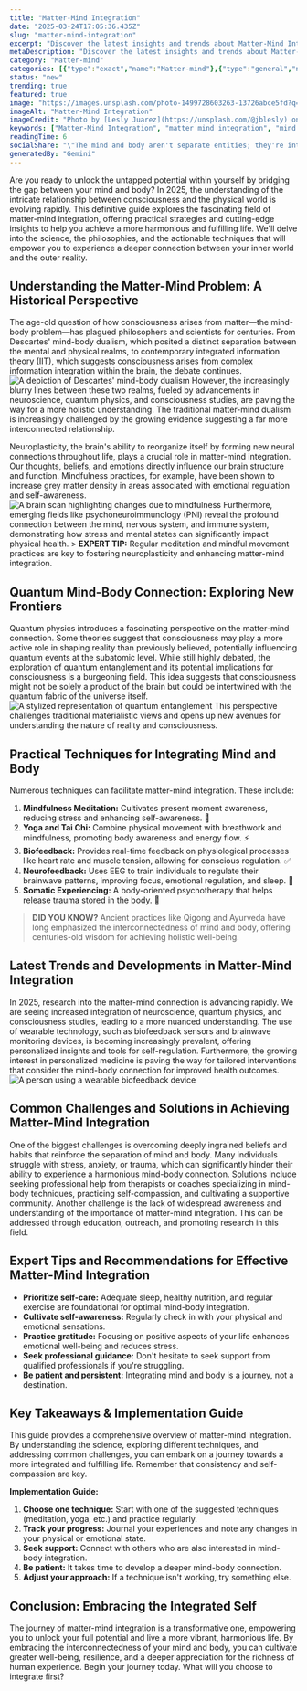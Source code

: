 ```yaml
---
title: "Matter-Mind Integration"
date: "2025-03-24T17:05:36.435Z"
slug: "matter-mind-integration"
excerpt: "Discover the latest insights and trends about Matter-Mind Integration. This comprehensive guide covers everything you need to know about Matter-Mind Integration in 2025."
metaDescription: "Discover the latest insights and trends about Matter-Mind Integration. This comprehensive guide covers everything you need to know about Matter-Mind Integr..."
category: "Matter-mind"
categories: [{"type":"exact","name":"Matter-mind"},{"type":"general","name":"Neuroscience"},{"type":"medium","name":"Cognitive Science"},{"type":"specific","name":"Brain-Computer Interfaces"},{"type":"niche","name":"Neural Decoding"}]
status: "new"
trending: true
featured: true
image: "https://images.unsplash.com/photo-1499728603263-13726abce5fd?q=85&w=1200&fit=max&fm=webp&auto=compress"
imageAlt: "Matter-Mind Integration"
imageCredit: "Photo by [Lesly Juarez](https://unsplash.com/@jblesly) on Unsplash"
keywords: ["Matter-Mind Integration", "matter mind integration", "mind body connection", "consciousness and matter", "integrate mind and body", "matter mind problem", "mind body problem solutions", "quantum mind body connection", "matter mind dualism", "best matter mind integration techniques"]
readingTime: 6
socialShare: "\"The mind and body aren't separate entities; they're intricately interwoven.  Unlocking this connection unlocks a deeper understanding of yourself and the world around you.\""
generatedBy: "Gemini"
---
```


Are you ready to unlock the untapped potential within yourself by bridging the gap between your mind and body?  In 2025, the understanding of the intricate relationship between consciousness and the physical world is evolving rapidly.  This definitive guide explores the fascinating field of matter-mind integration, offering practical strategies and cutting-edge insights to help you achieve a more harmonious and fulfilling life.  We'll delve into the science, the philosophies, and the actionable techniques that will empower you to experience a deeper connection between your inner world and the outer reality.

## Understanding the Matter-Mind Problem: A Historical Perspective

The age-old question of how consciousness arises from matter—the mind-body problem—has plagued philosophers and scientists for centuries.  From Descartes' mind-body dualism, which posited a distinct separation between the mental and physical realms, to contemporary integrated information theory (IIT), which suggests consciousness arises from complex information integration within the brain, the debate continues.  ![A depiction of Descartes' mind-body dualism](https://images.unsplash.com/photo-1667681362383-d9239c8fa2b7?q=85&w=1200&fit=max&fm=webp&auto=compress)  However, the increasingly blurry lines between these two realms, fueled by advancements in neuroscience, quantum physics, and consciousness studies, are paving the way for a more holistic understanding.  The traditional matter-mind dualism is increasingly challenged by the growing evidence suggesting a far more interconnected relationship.



Neuroplasticity, the brain's ability to reorganize itself by forming new neural connections throughout life, plays a crucial role in matter-mind integration.  Our thoughts, beliefs, and emotions directly influence our brain structure and function.  Mindfulness practices, for example, have been shown to increase grey matter density in areas associated with emotional regulation and self-awareness. ![A brain scan highlighting changes due to mindfulness](https://images.unsplash.com/photo-1667679692108-6f0a1b950299?q=85&w=1200&fit=max&fm=webp&auto=compress)  Furthermore, emerging fields like psychoneuroimmunology (PNI) reveal the profound connection between the mind, nervous system, and immune system, demonstrating how stress and mental states can significantly impact physical health.  > **EXPERT TIP:**  Regular meditation and mindful movement practices are key to fostering neuroplasticity and enhancing matter-mind integration.

## Quantum Mind-Body Connection: Exploring New Frontiers

Quantum physics introduces a fascinating perspective on the matter-mind connection.  Some theories suggest that consciousness may play a more active role in shaping reality than previously believed, potentially influencing quantum events at the subatomic level.  While still highly debated, the exploration of quantum entanglement and its potential implications for consciousness is a burgeoning field.  This idea suggests that consciousness might not be solely a product of the brain but could be intertwined with the quantum fabric of the universe itself. ![A stylized representation of quantum entanglement](https://images.unsplash.com/photo-1499728603263-13726abce5fd?q=85&w=1200&fit=max&fm=webp&auto=compress)  This perspective challenges traditional materialistic views and opens up new avenues for understanding the nature of reality and consciousness.

## Practical Techniques for Integrating Mind and Body

Numerous techniques can facilitate matter-mind integration.  These include:

1. **Mindfulness Meditation:**  Cultivates present moment awareness, reducing stress and enhancing self-awareness. 🔑
2. **Yoga and Tai Chi:**  Combine physical movement with breathwork and mindfulness, promoting body awareness and energy flow. ⚡
3. **Biofeedback:**  Provides real-time feedback on physiological processes like heart rate and muscle tension, allowing for conscious regulation. ✅
4. **Neurofeedback:**  Uses EEG to train individuals to regulate their brainwave patterns, improving focus, emotional regulation, and sleep.  🧠
5. **Somatic Experiencing:**  A body-oriented psychotherapy that helps release trauma stored in the body. 👐

> **DID YOU KNOW?**  Ancient practices like Qigong and Ayurveda have long emphasized the interconnectedness of mind and body, offering centuries-old wisdom for achieving holistic well-being.

##  Latest Trends and Developments in Matter-Mind Integration

In 2025, research into the matter-mind connection is advancing rapidly.  We are seeing increased integration of neuroscience, quantum physics, and consciousness studies, leading to a more nuanced understanding.  The use of wearable technology, such as biofeedback sensors and brainwave monitoring devices, is becoming increasingly prevalent, offering personalized insights and tools for self-regulation.  Furthermore, the growing interest in personalized medicine is paving the way for tailored interventions that consider the mind-body connection for improved health outcomes.  ![A person using a wearable biofeedback device](https://images.unsplash.com/photo-1576568699714-a3f4950805d5?q=85&w=1200&fit=max&fm=webp&auto=compress)

## Common Challenges and Solutions in Achieving Matter-Mind Integration

One of the biggest challenges is overcoming deeply ingrained beliefs and habits that reinforce the separation of mind and body.  Many individuals struggle with stress, anxiety, or trauma, which can significantly hinder their ability to experience a harmonious mind-body connection.  Solutions include seeking professional help from therapists or coaches specializing in mind-body techniques, practicing self-compassion, and cultivating a supportive community.  Another challenge is the lack of widespread awareness and understanding of the importance of matter-mind integration.  This can be addressed through education, outreach, and promoting research in this field.

## Expert Tips and Recommendations for Effective Matter-Mind Integration

* **Prioritize self-care:**  Adequate sleep, healthy nutrition, and regular exercise are foundational for optimal mind-body integration.
* **Cultivate self-awareness:**  Regularly check in with your physical and emotional sensations.
* **Practice gratitude:**  Focusing on positive aspects of your life enhances emotional well-being and reduces stress.
* **Seek professional guidance:**  Don't hesitate to seek support from qualified professionals if you're struggling.
* **Be patient and persistent:**  Integrating mind and body is a journey, not a destination.

## Key Takeaways & Implementation Guide

This guide provides a comprehensive overview of matter-mind integration.  By understanding the science, exploring different techniques, and addressing common challenges, you can embark on a journey towards a more integrated and fulfilling life.  Remember that consistency and self-compassion are key.

**Implementation Guide:**

1. **Choose one technique:** Start with one of the suggested techniques (meditation, yoga, etc.) and practice regularly.
2. **Track your progress:**  Journal your experiences and note any changes in your physical or emotional state.
3. **Seek support:**  Connect with others who are also interested in mind-body integration.
4. **Be patient:**  It takes time to develop a deeper mind-body connection.
5. **Adjust your approach:**  If a technique isn't working, try something else.

## Conclusion: Embracing the Integrated Self

The journey of matter-mind integration is a transformative one, empowering you to unlock your full potential and live a more vibrant, harmonious life.  By embracing the interconnectedness of your mind and body, you can cultivate greater well-being, resilience, and a deeper appreciation for the richness of human experience.  Begin your journey today.  What will you choose to integrate first?

